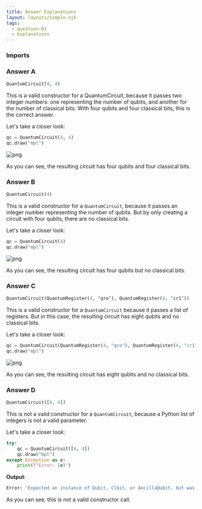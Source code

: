 ```yaml
---
title: Answer Explanations
layout: layouts/simple.njk
tags:
  - question-01
  - explanations
---
```



### Imports

### Answer A

```python
QuantumCircuit(4, 4)
```

This is a valid constructor for a QuantumCircuit, because it passes two integer numbers: one representing the number of qubits, and another for the number of classical bits.
With four qubits and four classical bits, this is the correct answer.

Let's take a closer look:


```python
qc = QuantumCircuit(4, 4)
qc.draw("mpl")
```




    
![png](output_13_0.png)
    



As you can see, the resulting circuit has four qubits and four classical bits.

### Answer B

```python
QuantumCircuit(4)
```

This is a valid constructor for a `QuantumCircuit`, because it passes an integer number representing the number of qubits.
But by only creating a circuit with four qubits, there are no classical bits.

Let's take a closer look:


```python
qc = QuantumCircuit(4)
qc.draw("mpl")
```




    
![png](output_17_0.png)
    



As you can see, the resulting circuit has four qubits but no classical bits.

### Answer C

```python
QuantumCircuit(QuantumRegister(4, ‘qro’), QuantumRegister(4, ‘cr1’))
```

This is a valid constructor for a `QuantumCircuit` because it passes a list of registers.
But in this case, the resulting circuit has eight qubits and no classical bits.

Let's take a closer look:


```python
qc = QuantumCircuit(QuantumRegister(4, "qro"), QuantumRegister(4, "cr1"))
qc.draw("mpl")
```




    
![png](output_21_0.png)
    



As you can see, the resulting circuit has eight qubits and no classical bits.

### Answer D

```python
QuantumCircuit([4, 4])
```

This is not a valid constructor for a `QuantumCircuit`, because a Python list of integers is not a valid parameter.

Let's take a closer look:


```python
try:
    qc = QuantumCircuit([4, 4])
    qc.draw("mpl")
except Exception as e:
    print(f"Error: {e}")
```

**Output**:
```bash
Error: 'Expected an instance of Qubit, Clbit, or AncillaQubit, but was passed 4'

```

As you can see, this is not a valid constructor call.
